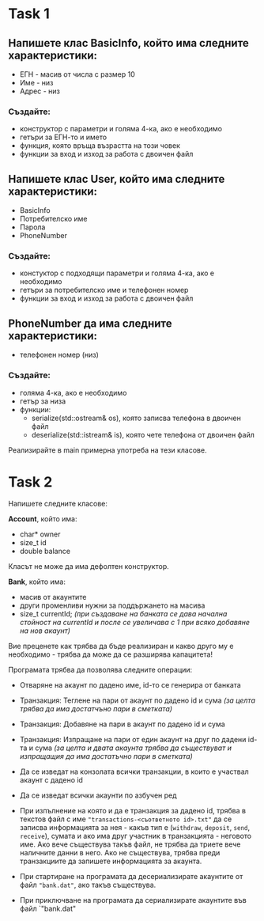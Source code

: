 ﻿# Task 1

## Напишете клас BasicInfo, който има следните характеристики:
- ЕГН - масив от числа с размер 10
- Име - низ
- Адрес - низ
### Създайте:
  - конструктор с параметри и голяма 4-ка, ако е необходимо
  - гетъри за ЕГН-то и името
  - функция, която връща възрастта на този човек
  - функции за вход и изход за работа с двоичен файл

## Напишете клас User, който има следните характеристики:
- BasicInfo
- Потребителско име
- Парола
- PhoneNumber
### Създайте:
  - констуктор с подходящи параметри и голяма 4-ка, ако е необходимо
  - гетъри за потребителско име и телефонен номер
  - функции за вход и изход за работа с двоичен файл

## PhoneNumber да има следните характеристики:
- телефонен номер (низ)
### Създайте:
  - голяма 4-ка, ако е необходимо
  - гетър за низа
  - функции:
    - serialize(std::ostream& os), която записва телефона в двоичен файл
    - deserialize(std::istream& is), която чете телефона от двоичен файл

Реализирайте в main примерна употреба на тези класове.

# Task 2
Напишете следните класове:

**Account**, който има:
- char* owner
- size_t id
- double balance

Класът не може да има дефолтен конструктор.

**Bank**, който има:
- масив от акаунтите
- други променливи нужни за поддържането на масива
- size_t currentId; *(при създаване на банката се дава начална стойност на currentId и после се увеличава с 1 при всяко добавяне на нов акаунт)*

 Вие преценете как трябва да бъде реализиран и какво друго му е необходимо - трябва да може да се разширява капацитета!

 Програмата трябва да позволява следните операции:
 - Отваряне на акаунт по дадено име, id-то се генерира от банката
 - Транзакция: Теглене на пари от акаунт по дадено id и сума *(за целта трябва да има достатчъно пари в сметката)*
 - Транзакция: Добавяне на пари в акаунт по дадено id и сума
 - Транзакция: Изпращане на пари от един акаунт на друг по дадени id-та и сума *(за целта и двата акаунта трябва да съществуват и изпращащия да има достатъчно пари в сметката)*

- Да се изведат на конзолата всички транзакции, в които е участвал акаунт с дадено id
- Да се изведат всички акаунти по азбучен ред

- При изпълнение на която и да е транзакция за дадено id, трябва в текстов файл с име `"transactions-<съответното id>.txt"` да се записва информaцията за нея - какъв тип е (`withdraw`, `deposit`, `send`, `receive`), сумата и ако има друг участник в транзакцията - неговото име. Ако вече съществува такъв файл, не трябва да триете вече наличните данни в него. Ако не съществува, трябва преди транзакциите да запишете информацията за акаунта.

- При стартиране на програмата да десериализирате акаунтите от файл `"bank.dat"`, ако такъв съществува.

- При приключване на програмата да сериализирате акаунтите във файл `"bank.dat"
